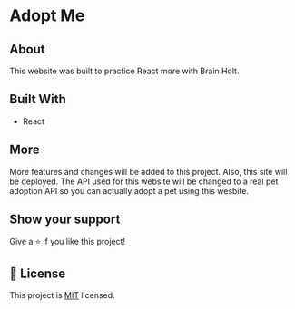 # Adopt Me

## About

This website was built to practice React more with Brain Holt. 

## Built With
- React

## More
More features and changes will be added to this project. Also, this site will be deployed. 
The API used for this website will be changed to a real pet adoption API so you can actually adopt a pet using this wesbite.

## Show your support

Give a ⭐️ if you like this project!

## 📝 License

This project is [MIT](./LICENSE) licensed.


